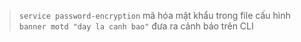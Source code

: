 >`service password-encryption`
>mã hóa mật khẩu trong file cấu hình
>`banner motd "day la canh bao"`
>đưa ra cảnh báo trên CLI
